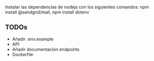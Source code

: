 Instalar las dependencias de nodejs con los siguientes comandos:
npm install @sendgrid/mail,
npm install dotenv


## TODOs

- Añadir .env.example
- API
- Añadir documentación endpoints
- Dockerfile
